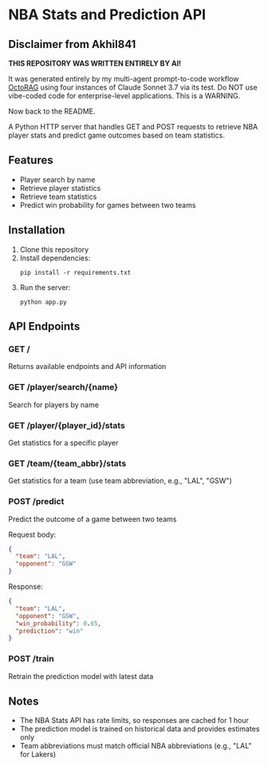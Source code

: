 # NBA Stats and Prediction API

## Disclaimer from Akhil841

**THIS REPOSITORY WAS WRITTEN ENTIRELY BY AI!** 

It was generated entirely by my multi-agent prompt-to-code workflow [OctoRAG](https://github.com/Akhil841/octorag) using four instances of Claude Sonnet 3.7 via its test. Do NOT use vibe-coded code for enterprise-level applications. This is a WARNING. 

Now back to the README.

A Python HTTP server that handles GET and POST requests to retrieve NBA player stats and predict game outcomes based on team statistics.

## Features

- Player search by name
- Retrieve player statistics
- Retrieve team statistics
- Predict win probability for games between two teams

## Installation

1. Clone this repository
2. Install dependencies:
   ```
   pip install -r requirements.txt
   ```
3. Run the server:
   ```
   python app.py
   ```

## API Endpoints

### GET /
Returns available endpoints and API information

### GET /player/search/{name}
Search for players by name

### GET /player/{player_id}/stats
Get statistics for a specific player

### GET /team/{team_abbr}/stats
Get statistics for a team (use team abbreviation, e.g., "LAL", "GSW")

### POST /predict
Predict the outcome of a game between two teams

Request body:
```json
{
  "team": "LAL",
  "opponent": "GSW"
}
```

Response:
```json
{
  "team": "LAL",
  "opponent": "GSW",
  "win_probability": 0.65,
  "prediction": "win"
}
```

### POST /train
Retrain the prediction model with latest data

## Notes
- The NBA Stats API has rate limits, so responses are cached for 1 hour
- The prediction model is trained on historical data and provides estimates only
- Team abbreviations must match official NBA abbreviations (e.g., "LAL" for Lakers)
